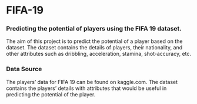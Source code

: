 # FIFA-19
### Predicting the potential of players using the FIFA 19 dataset.
The aim of this project is to predict the potential of a player based on the dataset. The dataset contains the details of players, their nationality, and other attributes such as dribbling, acceleration, stamina, shot-accuracy, etc.
### Data Source
The players’ data for FIFA 19 can be found on kaggle.com. The dataset contains the players’ details with attributes that would be useful in predicting the potential of the player.
